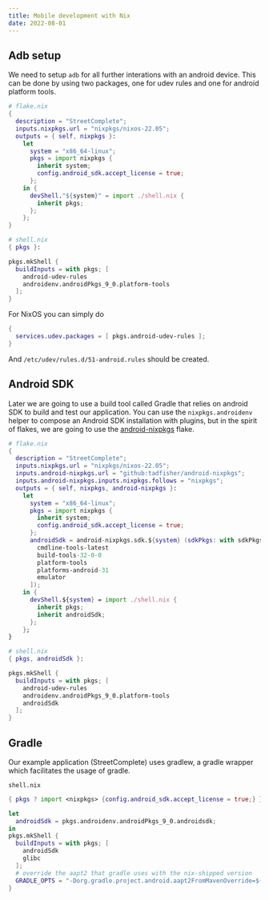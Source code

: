 ```yaml
---
title: Mobile development with Nix
date: 2022-08-01
---
```


## Adb setup

We need to setup `adb` for all further interations with an android device. This can be done by using two packages, one for udev rules and one for android platform tools.

```nix
# flake.nix
{
  description = "StreetComplete";
  inputs.nixpkgs.url = "nixpkgs/nixos-22.05";
  outputs = { self, nixpkgs }:
    let
      system = "x86_64-linux";
      pkgs = import nixpkgs {
        inherit system;
        config.android_sdk.accept_license = true;
      };
    in {
      devShell."${system}" = import ./shell.nix {
        inherit pkgs; 
      };
    };
}
```

```nix
# shell.nix
{ pkgs }:

pkgs.mkShell {
  buildInputs = with pkgs; [ 
    android-udev-rules
    androidenv.androidPkgs_9_0.platform-tools
  ];
}
```

For NixOS you can simply do

```nix
{
  services.udev.packages = [ pkgs.android-udev-rules ];
}
```

And `/etc/udev/rules.d/51-android.rules` should be created.

## Android SDK

Later we are going to use a build tool called Gradle that relies on android SDK to build and test our application. You can use the `nixpkgs.androidenv` helper to compose an Android SDK installation with plugins, but in the spirit of flakes, we are going to use the [android-nixpkgs](https://github.com/tadfisher/android-nixpkgs) flake.

```nix
# flake.nix
{
  description = "StreetComplete";
  inputs.nixpkgs.url = "nixpkgs/nixos-22.05";
  inputs.android-nixpkgs.url = "github:tadfisher/android-nixpkgs";
  inputs.android-nixpkgs.inputs.nixpkgs.follows = "nixpkgs";
  outputs = { self, nixpkgs, android-nixpkgs }:
    let
      system = "x86_64-linux";
      pkgs = import nixpkgs {
        inherit system;
        config.android_sdk.accept_license = true;
      };
      androidSdk = android-nixpkgs.sdk.${system} (sdkPkgs: with sdkPkgs; [
        cmdline-tools-latest
        build-tools-32-0-0
        platform-tools
        platforms-android-31
        emulator
      ]);
    in {
      devShell.${system} = import ./shell.nix {
        inherit pkgs; 
        inherit androidSdk;
      };
    };
}
```

```nix
# shell.nix
{ pkgs, androidSdk }:

pkgs.mkShell {
  buildInputs = with pkgs; [ 
    android-udev-rules 
    androidenv.androidPkgs_9_0.platform-tools
    androidSdk
  ];
}
```

## Gradle

Our example application (StreetComplete) uses gradlew, a gradle wrapper which facilitates the usage of gradle.

`shell.nix`

```nix
{ pkgs ? import <nixpkgs> {config.android_sdk.accept_license = true;} }:

let
  androidSdk = pkgs.androidenv.androidPkgs_9_0.androidsdk;
in
pkgs.mkShell {
  buildInputs = with pkgs; [
    androidSdk
    glibc
  ];
  # override the aapt2 that gradle uses with the nix-shipped version
  GRADLE_OPTS = "-Dorg.gradle.project.android.aapt2FromMavenOverride=${androidSdk}/libexec/android-sdk/build-tools/28.0.3/aapt2";
}
```
